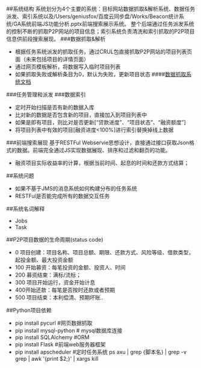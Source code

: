 ##系统结构
系统划分为4个主要的系统：目标网站数据抓取&解析系统、数据任务派发、索引系统以及/Users/geniusfox/百度云同步盘/Works/Beacon统计系统/GA系统前端JS功能分析.pptx前端搜索展示系统。 整个后端通过任务派发系统的控制不断的抓取P2P网站的项目信息；索引系统负责清洗和索引抓取的P2P项目信息供前段搜索展现。
###数据抓取&解析
* 根据任务系统派发的抓取任务，通过CRUL包直接抓取P2P网站的项目列表页面（未来包括项目的详情页面）
* 通过网页模板解析，将数据写入临时项目列表
* 如果抓取失败或解析条目为0，默认为失败，更新项目状态
####[数据抓取系统文档](spiders.md)

###任务管理和派发
###数据索引
* 定时开始扫描是否有新的数据入库
* 比对新的数据是否包含新的项目，直接加入到项目列表中
* 如果是即有项目，则比对是否更新[“贷款进度”、“项目状态”、“融资额度”]
* 将项目列表中有效的项目[融资进度<100%]进行索引替换掉线上数据


###前端搜索展现
基于RESTFul Webservie思想设计，直接通过接口获取Json格式的数据。前端完全通过JS实现数据展现、排序和过滤和翻页的功能。

* 融资项目实际收益率的计算，根据当前时间、起息的时间和还款方式结算；

##系统问题
* 如果不基于JMS的消息系统如何构建分布的任务系统
* RESTFul是否能完成所有的数据交互任务

##系统名词解释
* Jobs
* Task

##P2P项目数据的生命周期(status code)
* 0 项目创建：项目名称、项目总额、期限、还款方式、风险等级、借款类型，起投金额、最大投资金额
* 100 开始募资：每笔投资的金额、投资人、时间
* 200 募资结束：满标/流标；
* 300 项目开始运行，资金开始计息
* 400开始还款：每笔是否按时还款或者预期
* 500 项目结束：本利偿清、预期坏账..


##Python项目依赖
* pip install pycurl #网页数据抓取
* pip install mysql-python # mysql数据库连接
* pip install SQLAlchemy #ORM 
* pip install Flask #前端web服务器框架
* pip install apscheduler #定时任务系统
		ps axu | grep {脚本名} | grep -v grep | awk '{print $2;}' | xargs kill  


